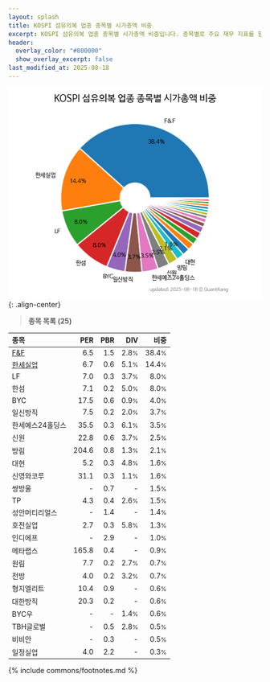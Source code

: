 ```yaml
---
layout: splash
title: KOSPI 섬유의복 업종 종목별 시가총액 비중
excerpt: KOSPI 섬유의복 업종 종목별 시가총액 비중입니다. 종목별로 주요 재무 지표를 함께 표시합니다.
header:
  overlay_color: "#800000"
  show_overlay_excerpt: false
last_modified_at: 2025-08-18
---
```



![KOSPI 섬유의복 업종 종목별 시가총액 비중](/stats/sector/images/kospi_업종_섬유의복_종목.png){: .align-center}


> **종목 목록 (25)**<a id="list"></a>

| **종목** | **PER** | **PBR** | **DIV** | **비중** |
| :------- | ------: | ------: | ------: | -------: |
| [F&F](/383220/) | 6.5 | 1.5 | 2.8<small>%</small> | 38.4<small>%</small> |
| [한세실업](/105630/) | 6.7 | 0.6 | 5.1<small>%</small> | 14.4<small>%</small> |
| LF | 7.0 | 0.3 | 3.7<small>%</small> | 8.0<small>%</small> |
| 한섬 | 7.1 | 0.2 | 5.0<small>%</small> | 8.0<small>%</small> |
| BYC | 17.5 | 0.6 | 0.9<small>%</small> | 4.0<small>%</small> |
| 일신방직 | 7.5 | 0.2 | 2.0<small>%</small> | 3.7<small>%</small> |
| 한세예스24홀딩스 | 35.5 | 0.3 | 6.1<small>%</small> | 3.5<small>%</small> |
| 신원 | 22.8 | 0.6 | 3.7<small>%</small> | 2.5<small>%</small> |
| 방림 | 204.6 | 0.8 | 1.3<small>%</small> | 2.1<small>%</small> |
| 대현 | 5.2 | 0.3 | 4.8<small>%</small> | 1.6<small>%</small> |
| 신영와코루 | 31.1 | 0.3 | 1.1<small>%</small> | 1.6<small>%</small> |
| 쌍방울 | - | 0.7 | - | 1.5<small>%</small> |
| TP | 4.3 | 0.4 | 2.6<small>%</small> | 1.5<small>%</small> |
| 성안머티리얼스 | - | 1.4 | - | 1.4<small>%</small> |
| 호전실업 | 2.7 | 0.3 | 5.8<small>%</small> | 1.3<small>%</small> |
| 인디에프 | - | 2.9 | - | 1.0<small>%</small> |
| 메타랩스 | 165.8 | 0.4 | - | 0.9<small>%</small> |
| 원림 | 7.7 | 0.2 | 2.7<small>%</small> | 0.7<small>%</small> |
| 전방 | 4.0 | 0.2 | 3.2<small>%</small> | 0.7<small>%</small> |
| 형지엘리트 | 10.4 | 0.9 | - | 0.6<small>%</small> |
| 대한방직 | 20.3 | 0.2 | - | 0.6<small>%</small> |
| BYC우 | - | - | 1.4<small>%</small> | 0.6<small>%</small> |
| TBH글로벌 | - | 0.5 | 2.8<small>%</small> | 0.5<small>%</small> |
| 비비안 | - | 0.3 | - | 0.5<small>%</small> |
| 일정실업 | 4.0 | 2.2 | - | 0.3<small>%</small> |

{% include commons/footnotes.md %}